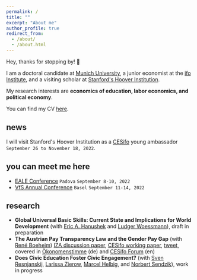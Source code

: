 ```yaml
---
permalink: /
title: ""
excerpt: "About me"
author_profile: true
redirect_from: 
  - /about/
  - /about.html
---
```


Hey, thanks for stopping by! 👋

I am a doctoral candidate at [Munich University](https://www.lmu.de/en/index.html), 
a junior economist at the [ifo Institute](https://www.ifo.de/en), 
and a visiting scholar at [Stanford's Hoover Institution](https://www.hoover.org/).


My research interests are **economics of education, labor economics, and political economy**.

You can find my CV [here](http://srh-gst.github.io/files/gust_CV_June_22.pdf).


## news <i class="fas fa-newspaper"></i> 
I will visit Stanford's Hoover Institution as a [CESifo](https://www.cesifo.org/en) young ambassador 
<i class="fa-solid fa-calendar-days"></i> `September 26 to November 18, 2022`. 

## you can meet me here  <i class="fa-sharp fa-solid fa-presentation-screen"></i> 

- [EALE Conference](https://eale.nl/)  <i class="fa-solid fa-location-pin"></i> 
`Padova` <i class="fa-solid fa-calendar-days"></i> `September 8-10, 2022`
- [VfS Annual Conference](https://www.socialpolitik.de/de/termin/jahrestagung-2022) 
<i class="fa-solid fa-location-pin"></i> `Basel` <i class="fa-solid fa-calendar-days"></i> 
`September 11-14, 2022`

## research 

- **Global Universal Basic Skills: Current State and Implications for 
World Development** (with [Eric A. Hanushek](http://hanushek.stanford.edu/)
and [Ludger Woessmann](https://sites.google.com/view/woessmann-e)), draft in preparation
- **The Austrian Pay Transparency Law and the Gender Pay Gap** 
(with [René Boeheim](https://www.jku.at/en/department-of-economics/team/rene-boeheim/))
[IZA discussion paper](https://docs.iza.org/dp14206.pdf),
[CESifo working paper](https://www.cesifo.org/DocDL/cesifo1_wp8960.pdf), 
[tweet](https://twitter.com/sarages/status/1388034153703149568), 
covered in [Ökonomenstimme](https://www.oekonomenstimme.org/artikel/2021/04/das-oesterreichische-einkommenstransparenz-gesetz-konnte-die-lohndiskriminierung-nicht-reduzieren/) (de)
and [CESifo Forum](https://www.cesifo.org/de/publikationen/2022/aufsatz-zeitschrift/austrian-pay-transparency-law-and-gender-wage-gap) (en)
- **Does Civic Education Foster Civic Engagement?** (with [Sven Resnjanskij](https://www.svenres.com/),
[Larissa Zierow](https://sites.google.com/view/larissa-zierow/home), 
[Marcel Helbig](https://www.uni-erfurt.de/erziehungswissenschaftliche-fakultaet/fakultaet/profil/fachgebiete-und-professuren/erziehungswissenschaft-und-empirische-bildungsforschung/bildung-und-soziale-ungleichheit/prof-dr-marcel-helbig),
and [Norbert Sendzik](https://www.wzb.eu/en/persons/norbert-sendzik)), work in progress

